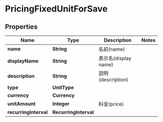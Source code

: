 

# PricingFixedUnitForSave


## Properties

| Name | Type | Description | Notes |
|------------ | ------------- | ------------- | -------------|
|**name** | **String** | 名前(name) |  |
|**displayName** | **String** | 表示名(display name) |  |
|**description** | **String** | 説明(description) |  |
|**type** | **UnitType** |  |  |
|**currency** | **Currency** |  |  |
|**unitAmount** | **Integer** | 料金(price) |  |
|**recurringInterval** | **RecurringInterval** |  |  |



